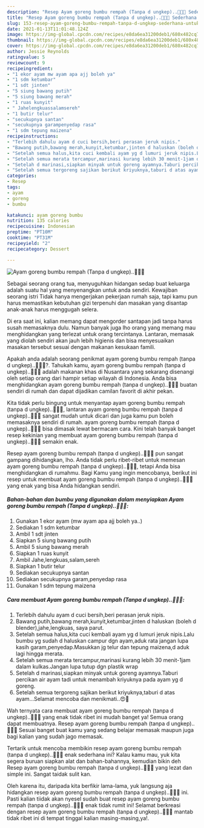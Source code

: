 ```yaml
---
description: "Resep Ayam goreng bumbu rempah (Tanpa d ungkep)..🤤😋😍 Sederhana Untuk Jualan"
title: "Resep Ayam goreng bumbu rempah (Tanpa d ungkep)..🤤😋😍 Sederhana Untuk Jualan"
slug: 153-resep-ayam-goreng-bumbu-rempah-tanpa-d-ungkep-sederhana-untuk-jualan
date: 2021-01-13T11:01:48.124Z
image: https://img-global.cpcdn.com/recipes/e8da6ea31200deb1/680x482cq70/ayam-goreng-bumbu-rempah-tanpa-d-ungkep🤤😋😍-foto-resep-utama.jpg
thumbnail: https://img-global.cpcdn.com/recipes/e8da6ea31200deb1/680x482cq70/ayam-goreng-bumbu-rempah-tanpa-d-ungkep🤤😋😍-foto-resep-utama.jpg
cover: https://img-global.cpcdn.com/recipes/e8da6ea31200deb1/680x482cq70/ayam-goreng-bumbu-rempah-tanpa-d-ungkep🤤😋😍-foto-resep-utama.jpg
author: Jessie Reynolds
ratingvalue: 5
reviewcount: 9
recipeingredient:
- "1 ekor ayam mw ayam apa ajj boleh ya"
- "1 sdm ketumbar"
- "1 sdt jinten"
- "5 siung bawang putih"
- "5 siung bawang merah"
- "1 ruas kunyit"
- " Jahelengkuassalamsereh"
- "1 butir telur"
- "secukupnya santan"
- "secukupnya garampenyedap rasa"
- "1 sdm tepung maizena"
recipeinstructions:
- "Terlebih dahulu ayam d cuci bersih,beri perasan jeruk nipis."
- "Bawang putih,bawang merah,kunyit,ketumbar,jinten d haluskan (boleh d blender),jahe,lengkuas, saya parut."
- "Setelah semua halus,kita cuci kembali ayam yg d lumuri jeruk nipis.Lalu bumbu yg sudah d haluskan campur dgn ayam,aduk rata jangan lupa kasih garam,penyedap.Masukkan jg telur dan tepung maizena,d aduk lagi hingga merata."
- "Setelah semua merata tercampur,marinasi kurang lebih 30 menit-1jam dalam kulkas.Jangan lupa tutup dgn plastik wrap"
- "Setelah d marinasi,siapkan minyak untuk goreng ayamnya.Taburi percikan air ayam tadi untuk menambah kriyuknya pada ayam yg d goreng."
- "Setelah semua tergoreng sajikan berikut kriyuknya,taburi d atas ayam...Selamat mencoba dan menikmati..😍🥰"
categories:
- Resep
tags:
- ayam
- goreng
- bumbu

katakunci: ayam goreng bumbu 
nutrition: 135 calories
recipecuisine: Indonesian
preptime: "PT10M"
cooktime: "PT31M"
recipeyield: "2"
recipecategory: Dessert

---
```



![Ayam goreng bumbu rempah (Tanpa d ungkep)..🤤😋😍](https://img-global.cpcdn.com/recipes/e8da6ea31200deb1/680x482cq70/ayam-goreng-bumbu-rempah-tanpa-d-ungkep🤤😋😍-foto-resep-utama.jpg)

Sebagai seorang orang tua, menyuguhkan hidangan sedap buat keluarga adalah suatu hal yang menyenangkan untuk anda sendiri. Kewajiban seorang istri Tidak hanya mengerjakan pekerjaan rumah saja, tapi kamu pun harus memastikan kebutuhan gizi terpenuhi dan masakan yang disantap anak-anak harus menggugah selera.

Di era  saat ini, kalian memang dapat mengorder santapan jadi tanpa harus susah memasaknya dulu. Namun banyak juga lho orang yang memang mau menghidangkan yang terlezat untuk orang tercintanya. Lantaran, memasak yang diolah sendiri akan jauh lebih higienis dan bisa menyesuaikan masakan tersebut sesuai dengan makanan kesukaan famili. 



Apakah anda adalah seorang penikmat ayam goreng bumbu rempah (tanpa d ungkep)..🤤😋😍?. Tahukah kamu, ayam goreng bumbu rempah (tanpa d ungkep)..🤤😋😍 adalah makanan khas di Nusantara yang sekarang disenangi oleh setiap orang dari hampir setiap wilayah di Indonesia. Anda bisa menghidangkan ayam goreng bumbu rempah (tanpa d ungkep)..🤤😋😍 buatan sendiri di rumah dan dapat dijadikan camilan favorit di akhir pekan.

Kita tidak perlu bingung untuk menyantap ayam goreng bumbu rempah (tanpa d ungkep)..🤤😋😍, lantaran ayam goreng bumbu rempah (tanpa d ungkep)..🤤😋😍 sangat mudah untuk dicari dan juga kamu pun boleh memasaknya sendiri di rumah. ayam goreng bumbu rempah (tanpa d ungkep)..🤤😋😍 bisa dimasak lewat bermacam cara. Kini telah banyak banget resep kekinian yang membuat ayam goreng bumbu rempah (tanpa d ungkep)..🤤😋😍 semakin enak.

Resep ayam goreng bumbu rempah (tanpa d ungkep)..🤤😋😍 pun sangat gampang dihidangkan, lho. Anda tidak perlu ribet-ribet untuk memesan ayam goreng bumbu rempah (tanpa d ungkep)..🤤😋😍, tetapi Anda bisa menghidangkan di rumahmu. Bagi Kamu yang ingin mencobanya, berikut ini resep untuk membuat ayam goreng bumbu rempah (tanpa d ungkep)..🤤😋😍 yang enak yang bisa Anda hidangkan sendiri.

<!--inarticleads1-->

##### Bahan-bahan dan bumbu yang digunakan dalam menyiapkan Ayam goreng bumbu rempah (Tanpa d ungkep)..🤤😋😍:

1. Gunakan 1 ekor ayam (mw ayam apa ajj boleh ya..)
1. Sediakan 1 sdm ketumbar
1. Ambil 1 sdt jinten
1. Siapkan 5 siung bawang putih
1. Ambil 5 siung bawang merah
1. Siapkan 1 ruas kunyit
1. Ambil  Jahe,lengkuas,salam,sereh
1. Siapkan 1 butir telur
1. Sediakan secukupnya santan
1. Sediakan secukupnya garam,penyedap rasa
1. Gunakan 1 sdm tepung maizena




<!--inarticleads2-->

##### Cara membuat Ayam goreng bumbu rempah (Tanpa d ungkep)..🤤😋😍:

1. Terlebih dahulu ayam d cuci bersih,beri perasan jeruk nipis.
1. Bawang putih,bawang merah,kunyit,ketumbar,jinten d haluskan (boleh d blender),jahe,lengkuas, saya parut.
1. Setelah semua halus,kita cuci kembali ayam yg d lumuri jeruk nipis.Lalu bumbu yg sudah d haluskan campur dgn ayam,aduk rata jangan lupa kasih garam,penyedap.Masukkan jg telur dan tepung maizena,d aduk lagi hingga merata.
1. Setelah semua merata tercampur,marinasi kurang lebih 30 menit-1jam dalam kulkas.Jangan lupa tutup dgn plastik wrap
1. Setelah d marinasi,siapkan minyak untuk goreng ayamnya.Taburi percikan air ayam tadi untuk menambah kriyuknya pada ayam yg d goreng.
1. Setelah semua tergoreng sajikan berikut kriyuknya,taburi d atas ayam...Selamat mencoba dan menikmati..😍🥰




Wah ternyata cara membuat ayam goreng bumbu rempah (tanpa d ungkep)..🤤😋😍 yang enak tidak ribet ini mudah banget ya! Semua orang dapat membuatnya. Resep ayam goreng bumbu rempah (tanpa d ungkep)..🤤😋😍 Sesuai banget buat kamu yang sedang belajar memasak maupun juga bagi kalian yang sudah jago memasak.

Tertarik untuk mencoba membikin resep ayam goreng bumbu rempah (tanpa d ungkep)..🤤😋😍 enak sederhana ini? Kalau kamu mau, yuk kita segera buruan siapkan alat dan bahan-bahannya, kemudian bikin deh Resep ayam goreng bumbu rempah (tanpa d ungkep)..🤤😋😍 yang lezat dan simple ini. Sangat taidak sulit kan. 

Oleh karena itu, daripada kita berfikir lama-lama, yuk langsung aja hidangkan resep ayam goreng bumbu rempah (tanpa d ungkep)..🤤😋😍 ini. Pasti kalian tiidak akan nyesel sudah buat resep ayam goreng bumbu rempah (tanpa d ungkep)..🤤😋😍 enak tidak rumit ini! Selamat berkreasi dengan resep ayam goreng bumbu rempah (tanpa d ungkep)..🤤😋😍 mantab tidak ribet ini di tempat tinggal kalian masing-masing,ya!.

